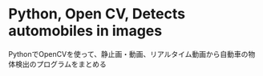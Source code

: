 # Python, Open CV, Detects automobiles in images
PythonでOpenCVを使って、静止画・動画、リアルタイム動画から自動車の物体検出のプログラムをまとめる
